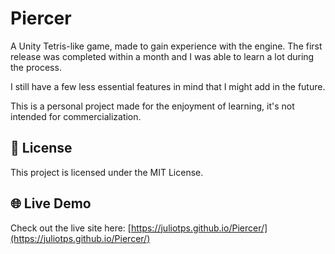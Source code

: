# Piercer

A Unity Tetris-like game, made to gain experience with the engine. The first release was completed within a month and I was able to learn a lot during the process.

I still have a few less essential features in mind that I might add in the future.

This is a personal project made for the enjoyment of learning, it's not intended for commercialization.



## 🪪 License

This project is licensed under the MIT License.

## 🌐 Live Demo

Check out the live site here: [https://juliotps.github.io/Piercer/](https://juliotps.github.io/Piercer/)
